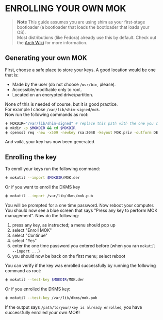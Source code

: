 # ENROLLING YOUR OWN MOK

> **Note** This guide assumes you are using shim as your first-stage bootloader (a bootloader that loads the bootloader that loads your OS).  
Most distributions (like Fedora) already use this by default. Check out the [Arch Wiki](https://wiki.archlinux.org/title/Unified_Extensible_Firmware_Interface/Secure_Boot#shim) 
for more information. 

## Generating your own MOK

First, choose a safe place to store your keys. A good location would be one that is:

- Made by the user (do not choose `/usr/bin`, please).
- Accessible/modifiable only to root.
- Located on an encrypted drive/partition.

None of this is needed of course, but it is good practice.  
For example I chose `/var/lib/shim-signed/mok`.  
Now run the following commands as root:

```bash
⋕ MOKDIR="/var/lib/shim-signed" # replace this path with the one you chose.
⋕ mkdir -p $MOKDIR && cd $MOKDIR
⋕ openssl req -new -x509 -newkey rsa:2048 -keyout MOK.priv -outform DER -out MOK.der -days 36500 -noenc -subj "/CN=My MOK" # replace "My MOK" with whatever you want
```

And voilà, your key has now been generated.  

## Enrolling the key

To enroll your keys run the following command:

```bash
⋕ mokutil --import $MOKDIR/MOK.der
```

Or if you want to enroll the DKMS key

```bash
⋕ mokutil --import /var/lib/dkms/mok.pub
```

You will be prompted for a one time password. Now reboot your computer.  
You should now see a blue screen that says "Press any key to perform MOK management". Now do the following:

1. press any key, as instructed; a menu should pop up
2. select "Enroll MOK"
3. select "Continue"
4. select "Yes"
5. enter the one time password you entered before (when you ran `mokutil --import ...`)
6. you should now be back on the first menu; select reboot

You can verify if the key was enrolled successfully by running the following command as root:

```bash
⋕ mokutil --test-key $MOKDIR/MOK.der
```

Or if you enrolled the DKMS key:

```bash
⋕ mokutil --test-key /var/lib/dkms/mok.pub
```

If the output says `/path/to/your/key is already enrolled`, you have successfully enrolled your own MOK!